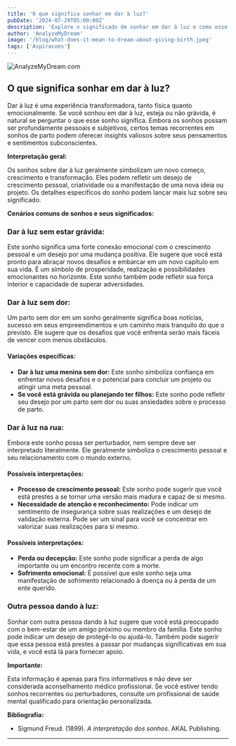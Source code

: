 ```yaml
---
title: 'O que significa sonhar em dar à luz?'
pubDate: '2024-07-29T05:00:00Z'
description: 'Explore o significado de sonhar em dar à luz e como esse sonho pode simbolizar novos começos, crescimento pessoal e superação de desafios.'
author: 'AnalyzeMyDream'
image: '/blog/what-does-it-mean-to-dream-about-giving-birth.jpeg'
tags: ['Aspiracoes']
---
```


![AnalyzeMyDream.com](/blog/what-does-it-mean-to-dream-about-giving-birth.jpeg)

## O que significa sonhar em dar à luz?

Dar à luz é uma experiência transformadora, tanto física quanto emocionalmente. Se você sonhou em dar à luz, esteja ou não grávida, é natural se perguntar o que esse sonho significa. Embora os sonhos possam ser profundamente pessoais e subjetivos, certos temas recorrentes em sonhos de parto podem oferecer insights valiosos sobre seus pensamentos e sentimentos subconscientes. 

**Interpretação geral:**

Os sonhos sobre dar à luz geralmente simbolizam um novo começo, crescimento e transformação. Eles podem refletir um desejo de crescimento pessoal, criatividade ou a manifestação de uma nova ideia ou projeto. Os detalhes específicos do sonho podem lançar mais luz sobre seu significado.

**Cenários comuns de sonhos e seus significados:**

### Dar à luz sem estar grávida:

Este sonho significa uma forte conexão emocional com o crescimento pessoal e um desejo por uma mudança positiva. Ele sugere que você está pronto para abraçar novos desafios e embarcar em um novo capítulo em sua vida. É um símbolo de prosperidade, realização e possibilidades emocionantes no horizonte. Este sonho também pode refletir sua força interior e capacidade de superar adversidades.

### Dar à luz sem dor:

Um parto sem dor em um sonho geralmente significa boas notícias, sucesso em seus empreendimentos e um caminho mais tranquilo do que o previsto. Ele sugere que os desafios que você enfrenta serão mais fáceis de vencer com menos obstáculos. 

#### Variações específicas:

- **Dar à luz uma menina sem dor:** Este sonho simboliza confiança em enfrentar novos desafios e o potencial para concluir um projeto ou atingir uma meta pessoal.
- **Se você está grávida ou planejando ter filhos:** Este sonho pode refletir seu desejo por um parto sem dor ou suas ansiedades sobre o processo de parto.

### Dar à luz na rua:

Embora este sonho possa ser perturbador, nem sempre deve ser interpretado literalmente. Ele geralmente simboliza o crescimento pessoal e seu relacionamento com o mundo externo. 

#### Possíveis interpretações:

- **Processo de crescimento pessoal:** Este sonho pode sugerir que você está prestes a se tornar uma versão mais madura e capaz de si mesmo.
- **Necessidade de atenção e reconhecimento:** Pode indicar um sentimento de insegurança sobre suas realizações e um desejo de validação externa. Pode ser um sinal para você se concentrar em valorizar suas realizações para si mesmo.

#### Possíveis interpretações:

- **Perda ou decepção:** Este sonho pode significar a perda de algo importante ou um encontro recente com a morte.
- **Sofrimento emocional:** É possível que este sonho seja uma manifestação de sofrimento relacionado à doença ou à perda de um ente querido.

### Outra pessoa dando à luz:

Sonhar com outra pessoa dando à luz sugere que você está preocupado com o bem-estar de um amigo próximo ou membro da família. Este sonho pode indicar um desejo de protegê-lo ou ajudá-lo. Também pode sugerir que essa pessoa está prestes a passar por mudanças significativas em sua vida, e você está lá para fornecer apoio.

**Importante:**

Esta informação é apenas para fins informativos e não deve ser considerada aconselhamento médico profissional. Se você estiver tendo sonhos recorrentes ou perturbadores, consulte um profissional de saúde mental qualificado para orientação personalizada.

**Bibliografia:**

* Sigmund Freud. (1899). *A interpretação dos sonhos*. AKAL Publishing.

---